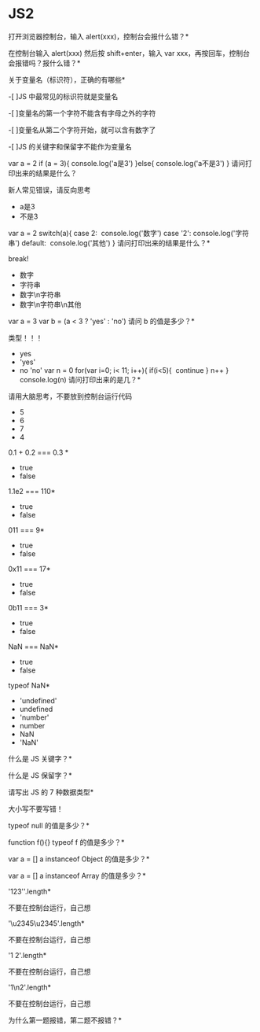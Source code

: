 # JS2

打开浏览器控制台，输入 alert(xxx)，控制台会报什么错？*

在控制台输入 alert(xxx) 然后按 shift+enter，输入 var xxx，再按回车，控制台会报错吗？报什么错？*

关于变量名（标识符），正确的有哪些*

-[ ]JS 中最常见的标识符就是变量名

-[ ]变量名的第一个字符不能含有字母之外的字符

-[ ]变量名从第二个字符开始，就可以含有数字了

-[ ]JS 的关键字和保留字不能作为变量名

var a = 2 if (a = 3){ console.log('a是3') }else{ console.log('a不是3') } 请问打印出来的结果是什么？

新人常见错误，请反向思考

- a是3
- 不是3


var a = 2 switch(a){ case 2: ​ console.log('数字') case '2': ​ console.log('字符串') default: ​ console.log('其他') } 请问打印出来的结果是什么？*

break!

- 数字
- 字符串
- 数字\n字符串
- 数字\n字符串\n其他


var a = 3 var b = (a < 3 ? 'yes' : 'no') 请问 b 的值是多少？*

类型！！！

- yes
- 'yes'
- no
 'no'
var n = 0 for(var i=0; i< 11; i++){ if(i<5){ ​ continue } n++ } console.log(n) 请问打印出来的是几？*

请用大脑思考，不要放到控制台运行代码

- 5
- 6
- 7
- 4


0.1 + 0.2 === 0.3 *

- true
- false


1.1e2 === 110*

- true
- false


011 === 9*

- true
- false


0x11 === 17*


- true
- false


0b11 === 3*

- true
- false


NaN === NaN*

- true
- false


typeof NaN*

- 'undefined'
- undefined
- 'number'
- number
- NaN
- 'NaN'


什么是 JS 关键字？*

什么是 JS 保留字？*

请写出 JS 的 7 种数据类型*

大小写不要写错！

typeof null 的值是多少？*

function f(){} typeof f 的值是多少？*

var a = [] a instanceof Object 的值是多少？*

var a = [] a instanceof Array 的值是多少？*

'123''.length*

不要在控制台运行，自己想

'\u2345\u2345'.length*

不要在控制台运行，自己想

'1
2'.length*

不要在控制台运行，自己想

'1\n2'.length*

不要在控制台运行，自己想

为什么第一题报错，第二题不报错？*
